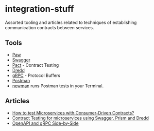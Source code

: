 # integration-stuff

Assorted tooling and articles related to techniques of establishing communication contracts between services.

## Tools

- [Paw](https://paw.cloud/)
- [Swagger](https://swagger.io/)  
- [Pact](https://docs.pact.io/) - Contract Testing
- [Dredd](https://github.com/apiaryio/dredd)
- [gRPC](https://grpc.io/) - Protocol Buffers
- [Postman](https://www.getpostman.com/)
- [newman](https://www.npmjs.com/package/newman) runs Postman tests in your Terminal.

## Articles

- [How to test Microservices with Consumer-Driven Contracts?](https://hackernoon.com/how-to-test-microservices-with-consumer-driven-contracts-9bf5c2c05349)
- [Contract Testing for microservices using Swagger, Prism and Dredd](https://medium.com/@m_arlandy/contract-testing-for-microservices-using-swagger-prism-and-dredd-efdd463b9433)
- [OpenAPI and gRPC Side-by-Side](https://medium.com/apis-and-digital-transformation/openapi-and-grpc-side-by-side-b6afb08f75ed)
